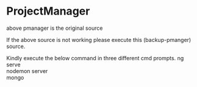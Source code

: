 # ProjectManager

above pmanager is the original source <br>

If the above source is not working please execute this (backup-pmanger) source. <br>

Kindly execute the below command in three different cmd prompts.
ng serve <br>
nodemon server <br>
mongo <br>
